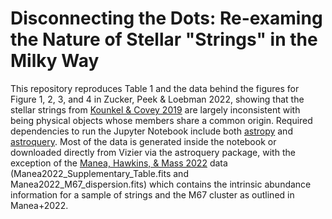 # Disconnecting the Dots: Re-examing the Nature of Stellar "Strings" in the Milky Way

This repository reproduces Table 1 and the data behind the figures for Figure 1, 2, 3, and 4 in Zucker, Peek & Loebman 2022, showing that the stellar strings from [Kounkel & Covey 2019](https://doi.org/10.3847/1538-3881/ab339a) are largely inconsistent with being physical objects whose members share a common origin. Required dependencies to run the Jupyter Notebook include both [astropy](https://docs.astropy.org/en/stable/install.html) and [astroquery](https://astroquery.readthedocs.io/en/latest/#installation). Most of the data is generated inside the notebook or downloaded directly from Vizier via the astroquery package, with the exception of the [Manea, Hawkins, & Mass 2022]( https://doi.org/10.1093/mnras/stac236) data (Manea2022_Supplementary_Table.fits and Manea2022_M67_dispersion.fits) which contains the intrinsic abundance information for a sample of strings and the M67 cluster as outlined in Manea+2022. 

